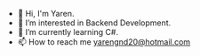 - 👋 Hi, I'm Yaren.
- 👀 I’m interested in Backend Development.
- 🌱 I’m currently learning C#.
- 📫 How to reach me yarengnd20@hotmail.com

<!---
yarengundogdu/yarengundogdu is a ✨ special ✨ repository because its `README.md` (this file) appears on your GitHub profile.
You can click the Preview link to take a look at your changes.
--->
